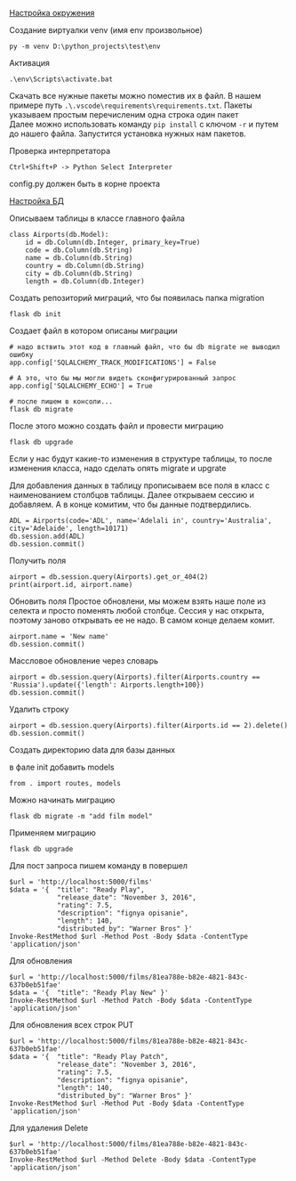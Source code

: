 


 [Настройка окружения](#Настройка_окружения)

Создание виртуалки venv (имя env произвольное)
```
py -m venv D:\python_projects\test\env
```

Активация 
```
.\env\Scripts\activate.bat
```

Скачать все нужные пакеты можно поместив их в файл. В нашем примере путь ```.\.vscode\requirements\requirements.txt```. Пакеты указываем простым перечисленим одна строка один пакет \
Далее можно использовать команду ```pip install``` с ключом ```-r``` и путем до нашего файла. Запустится установка нужных нам пакетов.

Проверка интерпретатора
```
Ctrl+Shift+P -> Python Select Interpreter
```




config.py  должен быть в корне проекта

[Настройка БД](#Настройка_БД)

Описываем таблицы в классе главного файла
```
class Airports(db.Model):
    id = db.Column(db.Integer, primary_key=True)
    code = db.Column(db.String)
    name = db.Column(db.String)
    country = db.Column(db.String)
    city = db.Column(db.String) 
    length = db.Column(db.Integer)
```    
Создать репозиторий миграций, что бы появилась папка migration
```
flask db init
```

Создает файл в котором описаны миграции
```
# надо вствить этот код в главный файл, что бы db migrate не выводил ошибку
app.config['SQLALCHEMY_TRACK_MODIFICATIONS'] = False

# А это, что бы мы могли видеть сконфигурированный запрос
app.config['SQLALCHEMY_ECHO'] = True

# после пишем в консоли...
flask db migrate 
```

После этого можно создать файл и провести миграцию
```
flask db upgrade
```

Если у нас будут какие-то изменения в структуре таблицы, то после изменения класса, надо сделать опять migrate и upgrate

Для добавления данных в таблицу прописываем все поля в класс с наименованием столбцов таблицы. Далее открываем сессию и добавляем. А в конце комитим, что бы данные подтвердились.
```
ADL = Airports(code='ADL', name='Adelali in', country='Australia', city='Adelaide', length=10171)     
db.session.add(ADL)
db.session.commit()
```

Получить поля 
```
airport = db.session.query(Airports).get_or_404(2)
print(airport.id, airport.name)
```

Обновить поля
Простое обновлени, мы можем взять наше поле из селекта и просто поменять любой столбце. Сессия у нас открыта, поэтому заново открывать ее не надо. В самом конце делаем комит.
```
airport.name = 'New name'
db.session.commit()
```

Массловое обновление через словарь
```
airport = db.session.query(Airports).filter(Airports.country == 'Russia').update({'length': Airports.length+100})
db.session.commit()
```

Удалить строку
```
airport = db.session.query(Airports).filter(Airports.id == 2).delete()
db.session.commit()
```
Создать директорию data для базы данных

в фале init добавить models
```
from . import routes, models
```

Можно начинать миграцию
```
flask db migrate -m "add film model"
```
Применяем миграцию
```
flask db upgrade
```

Для пост запроса пишем команду в повершел
```
$url = 'http://localhost:5000/films'
$data = '{  "title": "Ready Play", 
            "release_date": "November 3, 2016", 
            "rating": 7.5, 
            "description": "fignya opisanie", 
            "length": 140, 
            "distributed_by": "Warner Bros" }'
Invoke-RestMethod $url -Method Post -Body $data -ContentType 'application/json'
```
<a name="Настройка_окружения"></a> 
Для обновления
```
$url = 'http://localhost:5000/films/81ea788e-b82e-4821-843c-637b0eb51fae'
$data = '{  "title": "Ready Play New" }'
Invoke-RestMethod $url -Method Patch -Body $data -ContentType 'application/json'
```

Для обновления всех строк PUT 
```
$url = 'http://localhost:5000/films/81ea788e-b82e-4821-843c-637b0eb51fae'
$data = '{  "title": "Ready Play Patch", 
            "release_date": "November 3, 2016", 
            "rating": 7.5, 
            "description": "fignya opisanie", 
            "length": 140, 
            "distributed_by": "Warner Bros" }'
Invoke-RestMethod $url -Method Put -Body $data -ContentType 'application/json'
```
Для удаления Delete
```
$url = 'http://localhost:5000/films/81ea788e-b82e-4821-843c-637b0eb51fae'
Invoke-RestMethod $url -Method Delete -Body $data -ContentType 'application/json'
```



